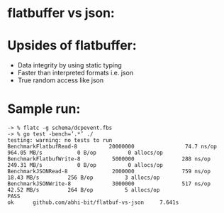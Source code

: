 flatbuffer vs json:
===================

Upsides of flatbuffer:
=====================

* Data integrity by using static typing
* Faster than interpreted formats i.e. json
* True random access like json

Sample run:
==========

```
-> % flatc -g schema/dcpevent.fbs
-> % go test -bench=’.*’ ./
testing: warning: no tests to run
BenchmarkFlatbufRead-8          20000000                74.7 ns/op       964.05 MB/s           0 B/op          0 allocs/op
BenchmarkFlatbufWrite-8          5000000               288 ns/op         249.31 MB/s           0 B/op          0 allocs/op
BenchmarkJSONRead-8              2000000               759 ns/op          18.43 MB/s         256 B/op          3 allocs/op
BenchmarkJSONWrite-8             3000000               517 ns/op          42.52 MB/s         264 B/op          5 allocs/op
PASS
ok      github.com/abhi-bit/flatbuf-vs-json     7.641s
```
